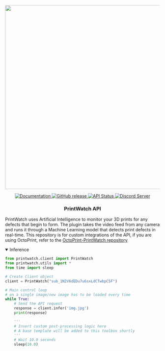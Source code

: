 <p align="center">
    <br>
    <img src="https://printpal.io/wp-content/uploads/2022/01/printwatch_logo_gh.png" width="600"/>
    <br>
<p>
<p align="center">
    <a href="https://printpal.io/">
        <img alt="Documentation" src="https://img.shields.io/badge/website-online-brightgreen">
    </a>
    <a href="https://github.com/printpal-io/OctoPrint-PrintWatch/releases">
        <img alt="GitHub release" src="https://img.shields.io/badge/release-1.2.11-blue">
    </a>
    <a href="https://printpal.pythonanywhere.com/api/status">
        <img alt="API Status" src="https://img.shields.io/badge/API-online-brightgreen">
    </a>
    <a href="https://discord.gg/DRM7w88AbS">
        <img alt="Discord Server" src="https://img.shields.io/badge/discord-online-blueviolet?logo=discord">
    </a>
</p>
<h3 align="center">
  PrintWatch API
</h3>
<p>
  PrintWatch uses Artificial Intelligence to monitor your 3D prints for any defects that begin to form. The plugin takes the video feed from any camera and runs it through a Machine Learning model that detects print defects in real-time. This repository is for custom integrations of the API, if you are using OctoPrint, refer to the <a href="https://github.com/printpal-io/OctoPrint-PrintWatch">OctoPrint-PrintWatch repository</a>
</p>


<details open>
<summary>Inference</summary>

```python
from printwatch.client import PrintWatch
from printwatch.utils import *
from time import sleep

# Create Client object
client = PrintWatch("sub_1N2V6dEDu7u6sxLdCTwbpC5F")

# Main control loop
# on a single image/new image has to be loaded every time
while True:
    # Send the API request
    response = client.infer('img.jpg')
    print(response)

    '''
    # Insert custom post-processing logic here
    # A base template will be added to this toolbox shortly
    '''
    # Wait 10.0 seconds
    sleep(10.0)

```
</details>
